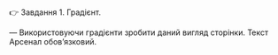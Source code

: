 👉 Завдання 1. Градієнт.

— Використовуючи градієнти зробити даний вигляд сторінки. Текст Арсенал обов’язковий.
